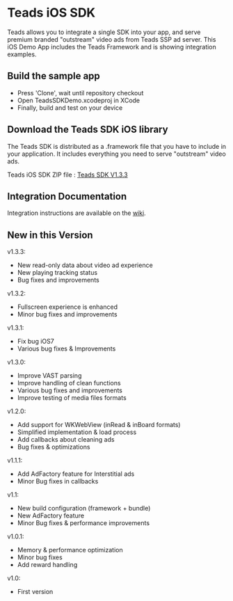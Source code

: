 # Teads iOS SDK

Teads allows you to integrate a single SDK into your app, and serve premium branded "outstream" video ads from Teads SSP ad server. 
This iOS Demo App includes the Teads Framework and is showing integration examples.

## Build the sample app

* Press 'Clone', wait until repository checkout
* Open TeadsSDKDemo.xcodeproj in XCode 
* Finally, build and test on your device

## Download the Teads SDK iOS library

The Teads SDK is distributed as a .framework file that you have to include in your application. It includes everything you need to serve "outstream" video ads.

Teads iOS SDK ZIP file : [Teads SDK V1.3.3](https://github.com/teads/TeadsSDK-iOS/releases/download/v1.3.3/TeadsSDK-V1.3.3.zip)

## Integration Documentation

Integration instructions are available on the [wiki](https://github.com/teads/TeadsSDK-iOS/wiki).

## New in this Version

v1.3.3:
- New read-only data about video ad experience
- New playing tracking status
- Bug fixes and improvements

v1.3.2:
- Fullscreen experience is enhanced
- Minor bug fixes and improvements

v1.3.1:
- Fix bug iOS7
- Various bug fixes & Improvements

v1.3.0:
- Improve VAST parsing
- Improve handling of clean functions
- Various bug fixes and improvements
- Improve testing of media files formats

v1.2.0:
- Add support for WKWebView (inRead & inBoard formats)
- Simplified implementation & load process
- Add callbacks about cleaning ads
- Bug fixes & optimizations

v1.1.1:
- Add AdFactory feature for Interstitial ads
- Minor Bug fixes in callbacks

v1.1:
- New build configuration (framework + bundle)
- New AdFactory feature
- Minor Bug fixes & performance improvements

v1.0.1:
- Memory & performance optimization
- Minor bug fixes
- Add reward handling

v1.0:
- First version
